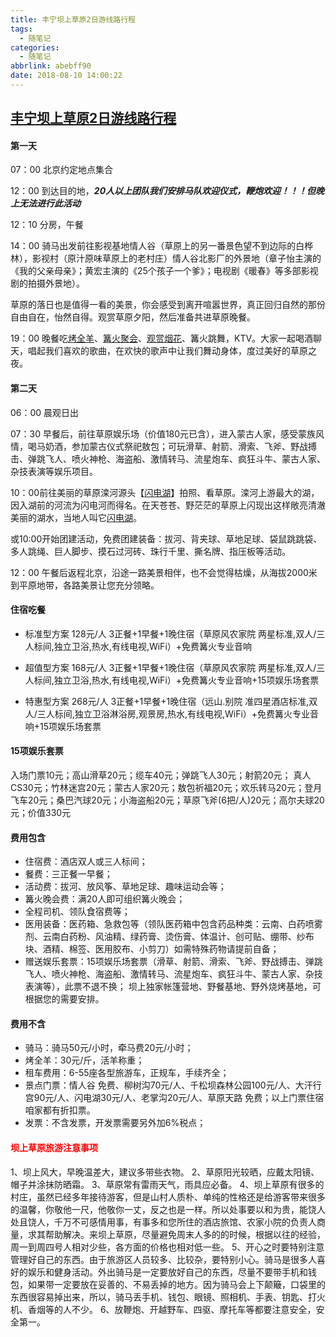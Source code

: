 ```yaml
---
title: 丰宁坝上草原2日游线路行程
tags:
  - 随笔记
categories:
  - 随笔记
abbrlink: abebff90
date: 2018-08-10 14:00:22
---
```


## [丰宁坝上草原2日游线路行程](http://m.caoyuanfeng.com/kuaibao/201405youhui/#10006-weixin-1-52626-6b3bffd01fdde4900130bc5a2751b6d1)

####  第一天

07：00 北京约定地点集合

12：00 到达目的地，***20人以上团队我们安排马队欢迎仪式，鞭炮欢迎！！！但晚上无法进行此活动***

12：10 分房，午餐

14：00 骑马出发前往影视基地情人谷（草原上的另一番景色望不到边际的白桦林），影视村（原汁原味草原上的老村庄）情人谷北影厂的外景地（章子怡主演的《我的父亲母亲》；黄宏主演的《25个孩子一个爹》；电视剧《暖春》等多部影视剧的拍摄外景地）。

草原的落日也是值得一看的美景，你会感受到离开喧嚣世界，真正回归自然的那份自由自在，怡然自得。观赏草原夕阳，然后准备共进草原晚餐。

19：00 晚餐吃[烤全羊](http://m.caoyuanfeng.com/meishi/kaoquanyang/)、[篝火聚会](http://m.caoyuanfeng.com/wan/gouhuowanhui/)、[观赏烟花](http://m.caoyuanfeng.com/wan/yanhuaranfang/)、篝火跳舞，KTV。大家一起喝酒聊天，唱起我们喜欢的歌曲，在欢快的歌声中让我们舞动身体，度过美好的草原之夜。

<!--more-->

####  第二天

06：00 晨观日出

07：30 早餐后，前往草原娱乐场（价值180元已含），进入蒙古人家，感受蒙族风情，喝马奶酒，参加蒙古仪式祭祀敖包；可玩滑草、射箭、滑索、飞斧、野战搏击、弹跳飞人、喷火神枪、海盗船、激情转马、流星炮车、疯狂斗牛、蒙古人家、杂技表演等娱乐项目。

10：00前往美丽的草原滦河源头【[闪电湖](http://m.caoyuanfeng.com/jingdian/shandianhu/)】拍照、看草原。滦河上游最大的湖，因入湖前的河流为闪电河而得名。在天苍苍、野茫茫的草原上闪现出这样敞亮清澈美丽的湖水，当地人叫它[闪电湖](http://m.caoyuanfeng.com/jingdian/shandianhu/)。

或10:00开始团建活动，免费团建装备：拔河、背夹球、草地足球、袋鼠跳跳袋、多人跳绳、巨人脚步、摸石过河砖、珠行千里、撕名牌、指压板等活动。

12：00 午餐后返程北京，沿途一路美景相伴，也不会觉得枯燥，从海拔2000米到平原地带，各路美景让您充分领略。

####  住宿吃餐
- 标准型方案 128元/人
  3正餐+1早餐+1晚住宿（草原风农家院 两星标准,双人/三人标间,独立卫浴,热水,有线电视,WiFi）+免费篝火专业音响

- 超值型方案 168元/人
  3正餐+1早餐+1晚住宿（草原风农家院 两星标准,双人/三人标间,独立卫浴,热水,有线电视,WiFi）+免费篝火专业音响+15项娱乐场套票

- 特惠型方案 268元/人
  3正餐+1早餐+1晚住宿（远山.别院 准四星酒店标准,双人/三人标间,独立卫浴淋浴房,观景房,热水,有线电视,WiFi）+免费篝火专业音响+15项娱乐场套票

####  15项娱乐套票
入场门票10元；高山滑草20元；缆车40元；弹跳飞人30元；射箭20元； 真人CS30元；竹林迷宫20元；蒙古人家20元；敖包祈福20元；欢乐转马20元；登月飞车20元；桑巴汽球20元；小海盗船20元；草原飞斧(6把/人)20元；高尔夫球20元；价值330元



####  费用包含
- 住宿费：酒店双人或三人标间；
- 餐费：三正餐一早餐；
- 活动费：拔河、放风筝、草地足球、趣味运动会等；
- 篝火晚会费：满20人即可组织篝火晚会；
- 全程司机、领队食宿费等；
- 医用装备：医药箱、急救包等（领队医药箱中包含药品种类：云南、白药喷雾剂、云南白药粉、风油精、绿药膏、烫伤膏、体温计、创可贴、绷带、纱布块、酒精、棉签、医用胶布、小剪刀）如需特殊药物请提前自备；
- 赠送娱乐套票：15项娱乐场套票（滑草、射箭、滑索、飞斧、野战搏击、弹跳飞人、喷火神枪、海盗船、激情转马、流星炮车、疯狂斗牛、蒙古人家、杂技表演等），此票不退不换；
坝上独家帐篷营地、野餐基地、野外烧烤基地，可根据您的需要安排。

####  费用不含
- 骑马：骑马50元/小时，牵马费20元/小时；
- 烤全羊：30元/斤，活羊称重；
- 租车费用：6-55座各型旅游车，正规车，手续齐全；
- 景点门票：情人谷 免费、柳树沟70元/人、千松坝森林公园100元/人、大汗行宫90元/人、闪电湖30元/人、老掌沟20元/人、草原天路 免费；以上门票住宿咱家都有折扣票。
- 发票：不含发票，开发票需要另外加6%税点；

####  <span style="color:red">坝上草原旅游注意事项</span>

1、坝上风大，早晚温差大，建议多带些衣物。
2、草原阳光较晒，应戴太阳镜、帽子并涂抹防晒霜。
3、草原常有雷雨天气，雨具应必备。
4、坝上草原有很多的村庄，虽然已经多年接待游客，但是山村人质朴、单纯的性格还是给游客带来很多的温馨，你敬他一尺，他敬你一丈，反之也是一样。所以处事要以和为贵，能饶人处且饶人，千万不可感情用事，有事多和您所住的酒店旅馆、农家小院的负责人商量，求其帮助解决。来坝上草原，尽量避免周末人多的的时候，根据以往的经验，周一到周四号人相对少些，各方面的价格也相对低一些。
5、开心之时要特别注意管理好自己的东西。由于旅游区人员较多、比较杂，要特别小心。骑马是很多人喜好的娱乐和健身活动。外出骑马是一定要放好自己的东西，尽量不要带手机和钱包，如果带一定要放在妥善的、不易丢掉的地方。因为骑马会上下颠簸，口袋里的东西很容易掉出来，所以，骑马丢手机、钱包、眼镜、照相机、手表、钥匙、打火机、香烟等的人不少。
6、放鞭炮、开越野车、四驱、摩托车等都要注意安全，安全第一。